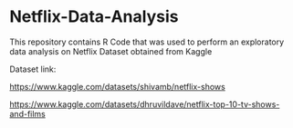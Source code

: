 # Netflix-Data-Analysis
This repository contains R Code that was used to perform an exploratory data analysis on Netflix Dataset obtained from Kaggle

Dataset link: 

https://www.kaggle.com/datasets/shivamb/netflix-shows

https://www.kaggle.com/datasets/dhruvildave/netflix-top-10-tv-shows-and-films



